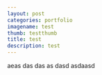 ```yaml
---
layout: post
categories: portfolio
imagename: test
thumb: testthumb
title: test
description: test
---
```

aeas das das as dasd asdaasd